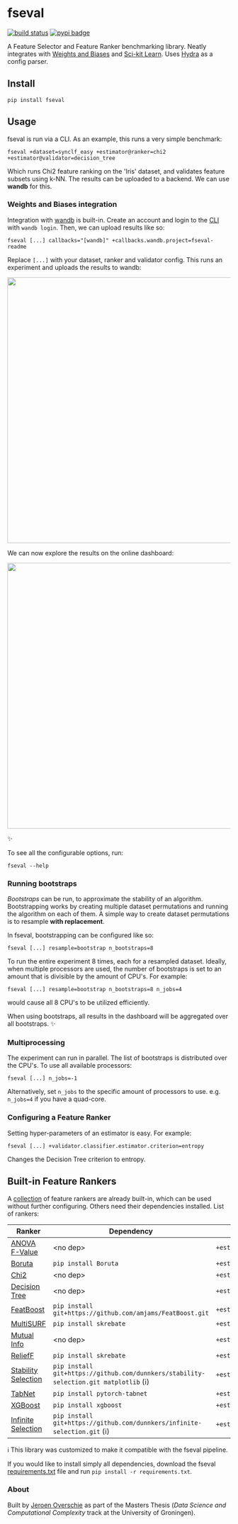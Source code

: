 # fseval

[![build status](https://github.com/dunnkers/fseval/actions/workflows/python-app.yml/badge.svg)](https://github.com/dunnkers/fseval/actions/workflows/python-app.yml) [![pypi badge](https://img.shields.io/pypi/v/fseval.svg?maxAge=3600)](https://pypi.org/project/fseval/)

A Feature Selector and Feature Ranker benchmarking library. Neatly integrates with [Weights and Biases](https://wandb.ai) and [Sci-kit Learn](https://scikit-learn.org/). Uses [Hydra](https://hydra.cc/) as a config parser.

## Install

```shell
pip install fseval
```

## Usage
fseval is run via a CLI. As an example, this runs a very simple benchmark:
```shell
fseval +dataset=synclf_easy +estimator@ranker=chi2 +estimator@validator=decision_tree
```

Which runs Chi2 feature ranking on the 'Iris' dataset, and validates feature subsets using k-NN. The results can be uploaded to a backend. We can use **wandb** for this.


### Weights and Biases integration
Integration with [wandb](https://wandb.ai) is built-in. Create an account and login to the [CLI](https://github.com/wandb/client#-simple-integration-with-any-framework) with `wandb login`. Then, we can upload results like so:

```shell
fseval [...] callbacks="[wandb]" +callbacks.wandb.project=fseval-readme
```

Replace `[...]` with your dataset, ranker and validator config. This runs an experiment and uploads the results to wandb:
<p align="center">
  <img width="600" src="./docs/run-cli-example.svg">
</p>


We can now explore the results on the online dashboard:

<p align="center">
    <a href="https://wandb.ai/dunnkers/fseval-readme/runs/11b4t26e">
        <img width="600" src="./docs/run-wandb-example.png">
  </a>
</p>

✨


To see all the configurable options, run:
```shell
fseval --help
```

### Running bootstraps
_Bootstraps_ can be run, to approximate the stability of an algorithm. Bootstrapping works by creating multiple dataset permutations and running the algorithm on each of them. A simple way to create dataset permutations is to resample **with replacement**.

In fseval, bootstrapping can be configured like so:

```shell
fseval [...] resample=bootstrap n_bootstraps=8
```

To run the entire experiment 8 times, each for a resampled dataset. Ideally, when multiple processors are used, the number of bootstraps is set to an amount that is divisible by the amount of CPU's. For example:

```shell
fseval [...] resample=bootstrap n_bootstraps=8 n_jobs=4
```

would cause all 8 CPU's to be utilized efficiently.

When using bootstraps, all results in the dashboard will be aggregated over all bootstraps. ✨

### Multiprocessing
The experiment can run in parallel. The list of bootstraps is distributed over the CPU's. To use all available processors:

```shell
fseval [...] n_jobs=-1
```

Alternatively, set `n_jobs` to the specific amount of processors to use. e.g. `n_jobs=4` if you have a quad-core.

### Configuring a Feature Ranker
Setting hyper-parameters of an estimator is easy. For example:

```shell
fseval [...] +validator.classifier.estimator.criterion=entropy
```

Changes the Decision Tree criterion to entropy.

## Built-in Feature Rankers
A [collection](https://github.com/dunnkers/fseval/tree/master/fseval/conf/estimator) of feature rankers are already built-in, which can be used without further configuring. Others need their dependencies installed. List of rankers:

| Ranker | Dependency | Command line argument
--- | --- | ---
[ANOVA F-Value](https://scikit-learn.org/stable/modules/generated/sklearn.feature_selection.f_classif.html#sklearn.feature_selection.f_classif) | \<no dep\> | `+estimator@ranker=anova_f_value`
[Boruta](https://github.com/scikit-learn-contrib/boruta_py) | `pip install Boruta` | `+estimator@ranker=boruta`
[Chi2](https://scikit-learn.org/stable/modules/generated/sklearn.feature_selection.chi2.html) | \<no dep\> | `+estimator@ranker=chi2`
[Decision Tree](https://scikit-learn.org/stable/modules/generated/sklearn.tree.DecisionTreeClassifier.html) | \<no dep\> | `+estimator@ranker=decision_tree`
[FeatBoost](https://github.com/amjams/FeatBoost) | `pip install git+https://github.com/amjams/FeatBoost.git` | `+estimator@ranker=featboost`
[MultiSURF](https://github.com/EpistasisLab/scikit-rebate) | `pip install skrebate` | `+estimator@ranker=multisurf`
[Mutual Info](https://scikit-learn.org/stable/modules/generated/sklearn.feature_selection.mutual_info_classif.html) | \<no dep\> | `+estimator@ranker=mutual_info`
[ReliefF](https://github.com/EpistasisLab/scikit-rebate) | `pip install skrebate` | `+estimator@ranker=relieff`
[Stability Selection](https://github.com/scikit-learn-contrib/stability-selection) | `pip install git+https://github.com/dunnkers/stability-selection.git matplotlib` (ℹ️) | `+estimator@ranker=stability_selection`
[TabNet](https://github.com/dreamquark-ai/tabnet) | `pip install pytorch-tabnet` | `+estimator@ranker=tabnet`
[XGBoost](https://xgboost.readthedocs.io/) | `pip install xgboost` | `+estimator@ranker=xgb`
[Infinite Selection](https://github.com/giorgioroffo/Infinite-Feature-Selection) | `pip install git+https://github.com/dunnkers/infinite-selection.git` (ℹ️) | `+estimator@ranker=infinite_selection`


ℹ️ This library was customized to make it compatible with the fseval pipeline.

If you would like to install simply all dependencies, download the fseval [requirements.txt](https://github.com/dunnkers/fseval/blob/master/requirements.txt) file and run `pip install -r requirements.txt`.

### About
Built by [Jeroen Overschie](https://dunnkers.com/) as part of the Masters Thesis (_Data Science and Computational Complexity_ track at the University of Groningen).